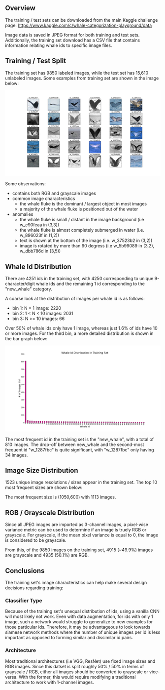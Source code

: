 ## Overview
The training / test sets can be downloaded from the main Kaggle challenge page: https://www.kaggle.com/c/whale-categorization-playground/data

Image data is saved in JPEG format for both training and test sets. Additionally, the training set download has a CSV file that contains information relating whale ids to specific image files. 

## Training / Test Split
The training set has 9850 labeled images, while the test set has 15,610 unlabeled images. Some examples from training set are shown in the image below:

![alt_text](/images/training_set_examples.png)

Some observations:
- contains both RGB and grayscale images
- common image characteristics
    - the whale fluke is the dominant / largest object in most images
    - a majority of the whale fluke is positioned out of the water
- anomalies
    - the whale fluke is small / distant in the image background (i.e w_c90feaa in (3,3))
    - the whale fluke is almost completely submerged in water (i.e. w_896023f in (1,2))
    - text is shown at the bottom of the image (i.e. w_37523b2 in (3,2))
    - image is rotated by more than 90 degress (i.e w_5b99089 in (3,2), w_dbb786d in (3,5))

## Whale Id Distribution
There are 4251 ids in the training set, with 4250 corresponding to unique 9-character/digit whale ids and the remaining 1 id corresponding to the "new_whale" category. 

A coarse look at the distribution of images per whale id is as follows: 
- bin 1: N = 1 image: 2220
- bin 2: 1 < N < 10 images: 2031
- bin 3: N >= 10 images: 66

Over 50% of whale ids only have 1 image, whereas just 1.6% of ids have 10 or more images. For the third bin, a more detailed distribution is shown in the bar graph below: 

![alt_text](/images/id_distribution.png)

The most frequent id in the training set is the "new_whale", with a total of 810 images. The drop-off between new_whale and the second-most frequent id "w_1287fbc" is quite significant, with "w_1287fbc" only having 34 images.

## Image Size Distribution
1523 unique image resolutions / sizes appear in the training set. The top 10 most frequent sizes are shown below:



The most frequent size is (1050,600) with 1113 images. 

## RGB / Grayscale Distribution
Since all JPEG images are imported as 3-channel images, a pixel-wise variance metric can be used to determine if an image is truely RGB or grayscale. For grayscale, if the mean pixel variance is equal to 0, the image is considered to be grayscale.

From this, of the 9850 images on the training set, 4915 (~49.9%) images are grayscale and 4935 (50.1%) are RGB.

## Conclusions
The training set's image characteristics can help make several design decisions regarding training:

### Classifier Type
Because of the training set's unequal distribution of ids, using a vanilla CNN will most likely not work. Even with data augmentation, for ids with only 1 image, such a network would struggle to generalize to new examples for those particular ids. Therefore, it may be advantageous to look towards siamese network methods where the number of unique images per id is less important as opposed to forming similar and dissimilar id pairs. 

### Architecture 
Most traditional architectures (i.e VGG, ResNet) use fixed image sizes and RGB images. Since this datset is split roughly 50% / 50% in terms of grayscale / RGB, either all images should be converted to grayscale or vice-versa. With the former, this would require modifying a traditional architecture to work with 1-channel images.


